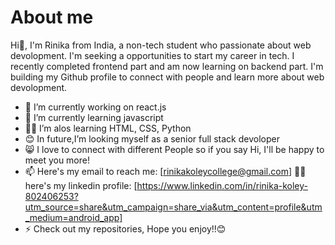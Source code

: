 # About me


<!--**rinika-web/rinika-web** is a ✨ _special_ ✨ repository because its `README.md` (this file) appears on your GitHub profile.-->
Hi👋, I'm Rinika from India, a non-tech student who passionate about web devolopment. I'm seeking a opportunities to start my career in tech.  I recently completed frontend part and am now learning on backend part. I'm building my Github profile to connect with people and learn more about web devolopment.

- 🤖 I’m currently working on react.js
- 🌱 I’m currently learning javascript
- 👩‍💻 I’m alos learning HTML, CSS, Python
- 😊 In future,I’m looking myself as a senior full stack devoloper
- 😸 I love to connect with different People so if you say Hi, I'll be happy to meet you more!
- 📫 Here's my email to reach me:
   [rinikakoleycollege@gmail.com]
  👩‍🦰  here's my linkedin profile: 
 [https://www.linkedin.com/in/rinika-koley-802406253?utm_source=share&utm_campaign=share_via&utm_content=profile&utm_medium=android_app] 
- ⚡ Check out my repositories, Hope you enjoy!!😊

